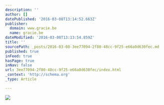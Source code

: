 ```yaml
---
description: ''
author: []
datePublished: '2016-03-08T13:14:52.663Z'
publisher:
  domain: www.gracie.be
  name: gracie.be
dateModified: '2016-03-08T13:13:54.859Z'
title: ''
sourcePath: _posts/2016-03-08-3ee77094-2f80-48cc-9f25-e66a0d630fec.md
published: true
inFeed: true
hasPage: true
inNav: false
url: 3ee77094-2f80-48cc-9f25-e66a0d630fec/index.html
_context: 'http://schema.org'
_type: Article

---
```

![](http://nebula.wsimg.com/21c7d2cdd23ec8f39ef3b900e7ac888b?AccessKeyId=4A87CEA24BCD93724329&disposition=0&alloworigin=1)